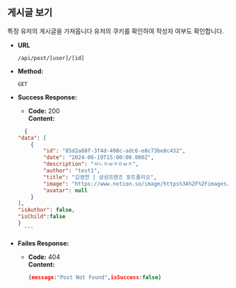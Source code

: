 **게시글 보기**
----
특정 유저의 게시글을 가져옵니다
유저의 쿠키를 확인하여 작성자 여부도 확인합니다.

* **URL**

  `/api/post/[user]/[id]`

* **Method:**

  `GET`

* **Success Response:**

    * **Code:** 200 <br />
      **Content:** <br/>
    ```json
      {
    "data": [
        {
            "id": "85d2a88f-3f4d-498c-adc6-e8c73be8c432",
            "date": "2024-06-19T15:00:00.000Z",
            "description": "ㅁㄴㅇㅂㅈㅇㅂㅈ",
            "author": "test1",
            "title": "김영천 | 상상프렌즈 포트폴리오",
            "image": "https://www.notion.so/image/https%3A%2F%2Fimages.unsplash.com%2Fphoto-1472289065668-ce650ac443d2%3Fixlib%3Drb-1.2.1%26q%3D85%26fm%3Djpg%26crop%3Dentropy%26cs%3Dsrgb?table=block&id=85d2a88f-3f4d-498c-adc6-e8c73be8c432&cache=v2",
            "avatar": null
        }
    ],
    "isAuthor": false,
    "isChild":false
    }
      ```
    
* **Failes Response:**

    * **Code:** 404 <br />
      **Content:** <br/>
      ```json
      {message:"Post Not Found",isSuccess:false}
      ```
    